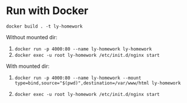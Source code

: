 Run with Docker
===============
`docker build . -t ly-homework`

Without mounted dir:

1. `docker run -p 4000:80 --name ly-homework ly-homework`
2. `docker exec -u root ly-homework /etc/init.d/nginx start`

With mounted dir:

1. `docker run -p 4000:80 --name ly-homework --mount type=bind,source="$(pwd)",destination=/var/www/html ly-homework`

2. `docker exec -u root ly-homework /etc/init.d/nginx start`